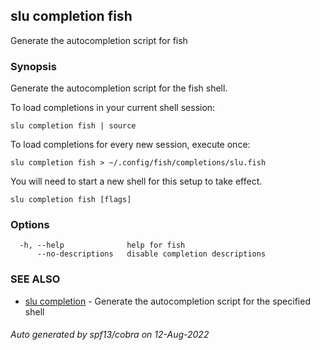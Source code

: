## slu completion fish

Generate the autocompletion script for fish

### Synopsis

Generate the autocompletion script for the fish shell.

To load completions in your current shell session:

	slu completion fish | source

To load completions for every new session, execute once:

	slu completion fish > ~/.config/fish/completions/slu.fish

You will need to start a new shell for this setup to take effect.


```
slu completion fish [flags]
```

### Options

```
  -h, --help              help for fish
      --no-descriptions   disable completion descriptions
```

### SEE ALSO

* [slu completion](slu_completion.md)	 - Generate the autocompletion script for the specified shell

###### Auto generated by spf13/cobra on 12-Aug-2022
